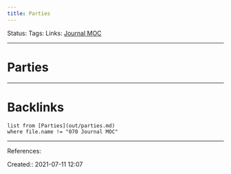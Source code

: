 ```yaml
---
title: Parties
---
```

Status: 
Tags: 
Links: [Journal MOC](out/journal-moc.md)
___
# Parties
___
# Backlinks
```dataview
list from [Parties](out/parties.md)
where file.name != "070 Journal MOC"
```
___
References: 

Created:: 2021-07-11 12:07
